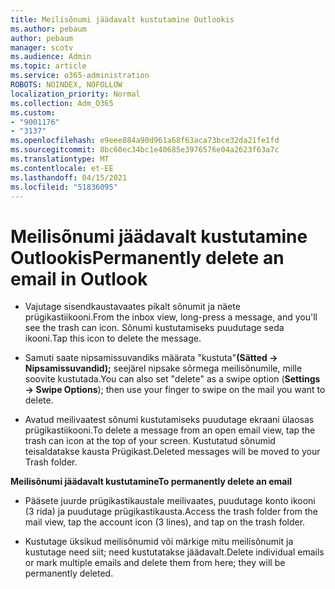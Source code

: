 ```yaml
---
title: Meilisõnumi jäädavalt kustutamine Outlookis
ms.author: pebaum
author: pebaum
manager: scotv
ms.audience: Admin
ms.topic: article
ms.service: o365-administration
ROBOTS: NOINDEX, NOFOLLOW
localization_priority: Normal
ms.collection: Adm_O365
ms.custom:
- "9001176"
- "3137"
ms.openlocfilehash: e9eee884a90d961a68f63aca73bce32da21fe1fd
ms.sourcegitcommit: 8bc60ec34bc1e40685e3976576e04a2623f63a7c
ms.translationtype: MT
ms.contentlocale: et-EE
ms.lasthandoff: 04/15/2021
ms.locfileid: "51836095"
---
```

# <a name="permanently-delete-an-email-in-outlook"></a><span data-ttu-id="dbb3e-102">Meilisõnumi jäädavalt kustutamine Outlookis</span><span class="sxs-lookup"><span data-stu-id="dbb3e-102">Permanently delete an email in Outlook</span></span>

- <span data-ttu-id="dbb3e-103">Vajutage sisendkaustavaates pikalt sõnumit ja näete prügikastiikooni.</span><span class="sxs-lookup"><span data-stu-id="dbb3e-103">From the inbox view, long-press a message, and you'll see the trash can icon.</span></span> <span data-ttu-id="dbb3e-104">Sõnumi kustutamiseks puudutage seda ikooni.</span><span class="sxs-lookup"><span data-stu-id="dbb3e-104">Tap this icon to delete the message.</span></span>

- <span data-ttu-id="dbb3e-105">Samuti saate nipsamissuvandiks määrata "kustuta"**(Sätted -> Nipsamissuvandid);** seejärel nipsake sõrmega meilisõnumile, mille soovite kustutada.</span><span class="sxs-lookup"><span data-stu-id="dbb3e-105">You can also set "delete" as a swipe option (**Settings -> Swipe Options**); then use your finger to swipe on the mail you want to delete.</span></span> 

- <span data-ttu-id="dbb3e-106">Avatud meilivaatest sõnumi kustutamiseks puudutage ekraani ülaosas prügikastiikooni.</span><span class="sxs-lookup"><span data-stu-id="dbb3e-106">To delete a message from an open email view, tap the trash can icon at the top of your screen.</span></span> <span data-ttu-id="dbb3e-107">Kustutatud sõnumid teisaldatakse kausta Prügikast.</span><span class="sxs-lookup"><span data-stu-id="dbb3e-107">Deleted messages will be moved to your Trash folder.</span></span> 

<span data-ttu-id="dbb3e-108">**Meilisõnumi jäädavalt kustutamine**</span><span class="sxs-lookup"><span data-stu-id="dbb3e-108">**To permanently delete an email**</span></span>

- <span data-ttu-id="dbb3e-109">Pääsete juurde prügikastikaustale meilivaates, puudutage konto ikooni (3 rida) ja puudutage prügikastikausta.</span><span class="sxs-lookup"><span data-stu-id="dbb3e-109">Access the trash folder from the mail view, tap the account icon (3 lines), and tap on the trash folder.</span></span>

- <span data-ttu-id="dbb3e-110">Kustutage üksikud meilisõnumid või märkige mitu meilisõnumit ja kustutage need siit; need kustutatakse jäädavalt.</span><span class="sxs-lookup"><span data-stu-id="dbb3e-110">Delete individual emails or mark multiple emails and delete them from here; they will be permanently deleted.</span></span>